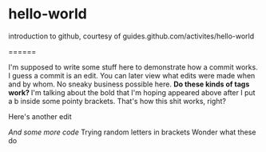 # hello-world
introduction to github, courtesy of guides.github.com/activites/hello-world

======

I'm supposed to write some stuff here to demonstrate how a commit works. 
I guess a commit is an edit.
You can later view what edits were made when and by whom.
No sneaky business possible here.
<b> Do these kinds of tags work? </b>
I'm talking about the bold that I'm hoping appeared above after I put a b inside some pointy brackets.
That's how this shit works, right?

<p>Here's another edit</p>
<i>And some more code</i>
<a>Trying random letters in brackets</a>
<e>Wonder what these do</e>
